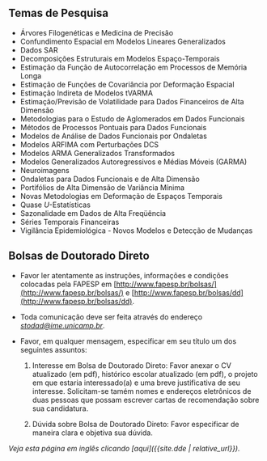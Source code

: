 ﻿## Temas de Pesquisa

-   Árvores Filogenéticas e Medicina de Precisão
-   Confundimento Espacial em Modelos Lineares Generalizados
-   Dados SAR
-   Decomposições Estruturais em Modelos Espaço-Temporais
-   Estimação da Função de Autocorrelação em Processos de Memória Longa
-   Estimação de Funções de Covariância por Deformação Espacial
-   Estimação Indireta de Modelos tVARMA
-   Estimação/Previsão de Volatilidade para Dados Financeiros de Alta Dimensão
-   Metodologias para o Estudo de Aglomerados em Dados Funcionais
-   Métodos de Processos Pontuais para Dados Funcionais
-   Modelos de Análise de Dados Funcionais por Ondaletas
-   Modelos ARFIMA com Perturbações DCS
-   Modelos ARMA Generalizados Transformados
-   Modelos Generalizados Autoregressivos e Médias Móveis (GARMA)
-   Neuroimagens
-   Ondaletas para Dados Funcionais e de Alta Dimensão
-   Portifólios de Alta Dimensão de Variância Mínima
-   Novas Metodologias em Deformação de Espaços Temporais
-   Quase $U$-Estatísticas
-   Sazonalidade em Dados de Alta Freqüência
-   Séries Temporais Financeiras
-   Vigilância Epidemiológica - Novos Modelos e Detecção de Mudanças

## Bolsas de Doutorado Direto

-   Favor ler atentamente as instruções, informações
    e condições colocadas pela FAPESP em [http://www.fapesp.br/bolsas/](http://www.fapesp.br/bolsas/) e
    [http://www.fapesp.br/bolsas/dd](http://www.fapesp.br/bolsas/dd).

-   Toda comunicação deve ser feita através do endereço
    [*stodad@ime.unicamp.br*](mailto:stodad@ime.unicamp.br).

-   Favor, em qualquer mensagem, especificar em seu título um dos
    seguintes assuntos:

    1. Interesse em Bolsa de Doutorado Direto: 
    Favor anexar o CV atualizado (em pdf),
    histórico escolar atualizado (em pdf), o projeto em que
    estaria interessado(a) e uma breve justificativa de seu interesse.
    Solicitam-se tamém nomes e endereços eletrônicos de duas pessoas que
    possam escrever cartas de recomendação sobre sua candidatura. 

    2. Dúvida sobre Bolsa de Doutorado Direto: 
    Favor especificar de maneira clara e objetiva sua dúvida.

*Veja esta página em inglês clicando [aqui]({{site.dde | relative_url}}).*
